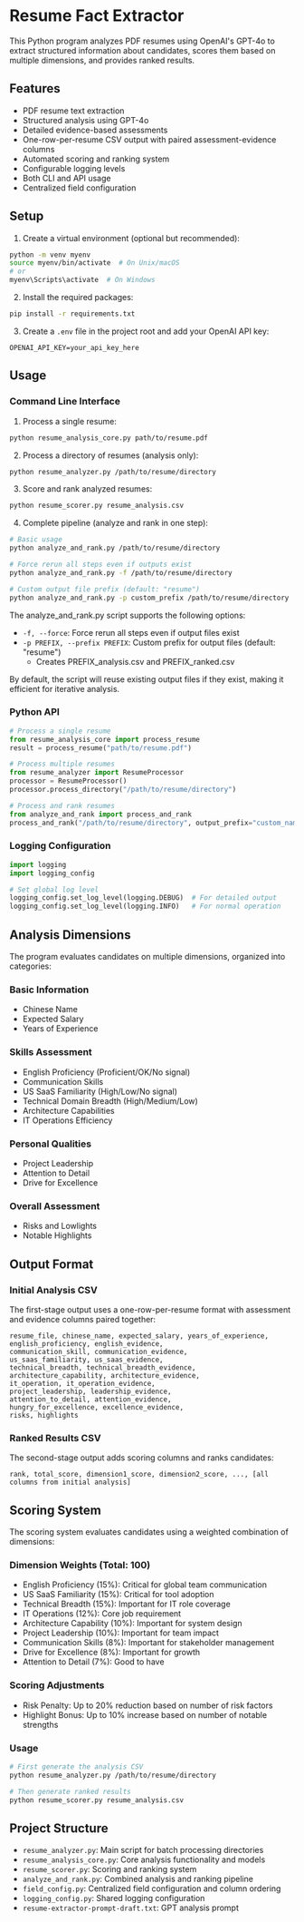# Resume Fact Extractor

This Python program analyzes PDF resumes using OpenAI's GPT-4o to extract structured information about candidates, scores them based on multiple dimensions, and provides ranked results.

## Features

- PDF resume text extraction
- Structured analysis using GPT-4o
- Detailed evidence-based assessments
- One-row-per-resume CSV output with paired assessment-evidence columns
- Automated scoring and ranking system
- Configurable logging levels
- Both CLI and API usage
- Centralized field configuration

## Setup

1. Create a virtual environment (optional but recommended):
```bash
python -m venv myenv
source myenv/bin/activate  # On Unix/macOS
# or
myenv\Scripts\activate  # On Windows
```

2. Install the required packages:
```bash
pip install -r requirements.txt
```

3. Create a `.env` file in the project root and add your OpenAI API key:
```
OPENAI_API_KEY=your_api_key_here
```

## Usage

### Command Line Interface

1. Process a single resume:
```bash
python resume_analysis_core.py path/to/resume.pdf
```

2. Process a directory of resumes (analysis only):
```bash
python resume_analyzer.py /path/to/resume/directory
```

3. Score and rank analyzed resumes:
```bash
python resume_scorer.py resume_analysis.csv
```

4. Complete pipeline (analyze and rank in one step):
```bash
# Basic usage
python analyze_and_rank.py /path/to/resume/directory

# Force rerun all steps even if outputs exist
python analyze_and_rank.py -f /path/to/resume/directory

# Custom output file prefix (default: "resume")
python analyze_and_rank.py -p custom_prefix /path/to/resume/directory
```

The analyze_and_rank.py script supports the following options:
- `-f, --force`: Force rerun all steps even if output files exist
- `-p PREFIX, --prefix PREFIX`: Custom prefix for output files (default: "resume")
  - Creates PREFIX_analysis.csv and PREFIX_ranked.csv

By default, the script will reuse existing output files if they exist, making it efficient for iterative analysis.

### Python API

```python
# Process a single resume
from resume_analysis_core import process_resume
result = process_resume("path/to/resume.pdf")

# Process multiple resumes
from resume_analyzer import ResumeProcessor
processor = ResumeProcessor()
processor.process_directory("/path/to/resume/directory")

# Process and rank resumes
from analyze_and_rank import process_and_rank
process_and_rank("/path/to/resume/directory", output_prefix="custom_name")
```

### Logging Configuration

```python
import logging
import logging_config

# Set global log level
logging_config.set_log_level(logging.DEBUG)  # For detailed output
logging_config.set_log_level(logging.INFO)   # For normal operation
```

## Analysis Dimensions

The program evaluates candidates on multiple dimensions, organized into categories:

### Basic Information
- Chinese Name
- Expected Salary
- Years of Experience

### Skills Assessment
- English Proficiency (Proficient/OK/No signal)
- Communication Skills
- US SaaS Familiarity (High/Low/No signal)
- Technical Domain Breadth (High/Medium/Low)
- Architecture Capabilities
- IT Operations Efficiency

### Personal Qualities
- Project Leadership
- Attention to Detail
- Drive for Excellence

### Overall Assessment
- Risks and Lowlights
- Notable Highlights

## Output Format

### Initial Analysis CSV
The first-stage output uses a one-row-per-resume format with assessment and evidence columns paired together:

```csv
resume_file, chinese_name, expected_salary, years_of_experience,
english_proficiency, english_evidence,
communication_skill, communication_evidence,
us_saas_familiarity, us_saas_evidence,
technical_breadth, technical_breadth_evidence,
architecture_capability, architecture_evidence,
it_operation, it_operation_evidence,
project_leadership, leadership_evidence,
attention_to_detail, attention_evidence,
hungry_for_excellence, excellence_evidence,
risks, highlights
```

### Ranked Results CSV
The second-stage output adds scoring columns and ranks candidates:

```csv
rank, total_score, dimension1_score, dimension2_score, ..., [all columns from initial analysis]
```

## Scoring System

The scoring system evaluates candidates using a weighted combination of dimensions:

### Dimension Weights (Total: 100)
- English Proficiency (15%): Critical for global team communication
- US SaaS Familiarity (15%): Critical for tool adoption
- Technical Breadth (15%): Important for IT role coverage
- IT Operations (12%): Core job requirement
- Architecture Capability (10%): Important for system design
- Project Leadership (10%): Important for team impact
- Communication Skills (8%): Important for stakeholder management
- Drive for Excellence (8%): Important for growth
- Attention to Detail (7%): Good to have

### Scoring Adjustments
- Risk Penalty: Up to 20% reduction based on number of risk factors
- Highlight Bonus: Up to 10% increase based on number of notable strengths

### Usage
```bash
# First generate the analysis CSV
python resume_analyzer.py /path/to/resume/directory

# Then generate ranked results
python resume_scorer.py resume_analysis.csv
```

## Project Structure

- `resume_analyzer.py`: Main script for batch processing directories
- `resume_analysis_core.py`: Core analysis functionality and models
- `resume_scorer.py`: Scoring and ranking system
- `analyze_and_rank.py`: Combined analysis and ranking pipeline
- `field_config.py`: Centralized field configuration and column ordering
- `logging_config.py`: Shared logging configuration
- `resume-extractor-prompt-draft.txt`: GPT analysis prompt